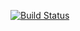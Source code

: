 
[![Build Status](https://travis-ci.com/vidit-bhatia/react-native-instamojo-payment.svg?branch=master)](https://travis-ci.com/vidit-bhatia/react-native-instamojo-payment)




